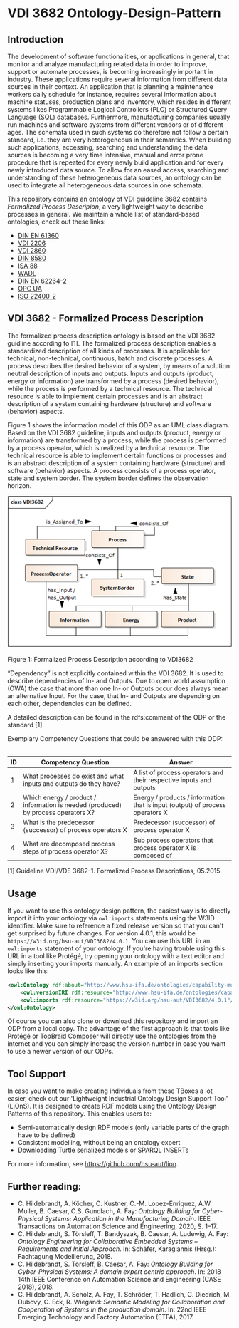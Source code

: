 # VDI 3682 Ontology-Design-Pattern

## Introduction

The development of software functionalities, or applications in general, that monitor and analyze manufacturing related data in order to improve, support or automate processes, is becoming increasingly important in industry. These applications require several information from different data sources in their context. An application that is planning a maintenance workers daily schedule for instance, requires several information about machine statuses, production plans and inventory, which resides in different systems likes Programmable Logical Controllers (PLC) or Structured Query Language (SQL) databases. Furthermore, manufacturing companies usually run machines and software systems from different vendors or of different ages. The schemata used in such systems do therefore not follow a certain standard, i.e. they are very heterogeneous in their semantics. When building such applications, accessing, searching and understanding the data sources is becoming a very time intensive, manual and error prone procedure that is repeated for every newly build application and for every newly introduced data source. To allow for an eased access, searching and understanding of these heterogeneous data sources, an ontology can be used to integrate all heterogeneous data sources in one schemata. 

This repository contains an ontology of VDI guideline 3682 contains _Formalized Process Descripion_, a very lightweight way to describe processes in general. We maintain a whole list of standard-based ontologies, check out these links:
 - [DIN EN 61360](https://github.com/hsu-aut/IndustrialStandard-ODP-DINEN61360)
 - [VDI 2206](https://github.com/hsu-aut/IndustrialStandard-ODP-VDI2206)
 - [VDI 2860](https://github.com/hsu-aut/IndustrialStandard-ODP-VDI2860)
 - [DIN 8580](https://github.com/hsu-aut/IndustrialStandard-ODP-DIN8580)
 - [ISA 88](https://github.com/hsu-aut/IndustrialStandard-ODP-ISA88)
 - [WADL](https://github.com/hsu-aut/IndustrialStandard-ODP-WADL)
 - [DIN EN 62264-2](https://github.com/hsu-aut/IndustrialStandard-ODP-DINEN62264-2)
 - [OPC UA](https://github.com/hsu-aut/IndustrialStandard-ODP-OPC-UA)
 - [ISO 22400-2](https://github.com/hsu-aut/IndustrialStandard-ODP-ISO22400-2)


## VDI 3682 - Formalized Process Description

The formalized process description ontology is based on the VDI 3682 guidline according to [1]. The formalized process description enables a standardized description of all kinds of processes. It is applicable for technical, non-technical, continuous, batch and discrete processes. A process describes the desired behavior of a system, by means of a solution neutral description of inputs and outputs. Inputs and outputs (product, energy or information) are transformed by a process (desired behavior), while the process is performed by a technical resource. The technical resource is able to implement certain processes and is an abstract description of a system containing hardware (structure) and software (behavior) aspects.

Figure 1 shows the information model of this ODP as an UML class diagram. Based on the VDI 3682 guideline, inputs and outputs (product, energy or information) are transformed by a process, while the process is performed by a process operator, which is realized by a technical resource. The technical resource is able to implement certain functions or processes and is an abstract description of a system containing hardware (structure) and software (behavior) aspects. A process consists of a process operator, state and system border. The system border defines the observation horizon.

![](./pictures/VDI3682_LWO.png?raw=true "VDI3682 LWO")<br></br>
Figure 1: Formalized Process Description according to VDI3682

“Dependency” is not explicitly contained within the VDI 3682. It is used to describe dependencies of In- and Outputs. Due to open world assumption (OWA) the case that more than one In- or Outputs occur does always mean an alternative Input. For the case, that In- and Outputs are depending on each other, dependencies can be defined.

A detailed description can be found in the rdfs:comment of the ODP or the standard [1].

Exemplary Competency Questions that could be answered with this ODP:<br></br>

<table>
	<thead>
		<tr>
			<th>ID</th>
			<th>Competency Question</th>
			<th>Answer</th>
		</tr>
	</thead>
	<tbody>
		<tr>
			<td>1</td>
			<td>What processes do exist and what inputs and outputs do they have?</td>
			<td>A list of process operators and their respective inputs and outputs</td>
		</tr>
		<tr>
			<td>2</td>
			<td>Which energy / product / information is needed (produced) by process operators X?</td>
			<td>Energy / products / information that is input (output) of process operators X</td>
		</tr>
		<tr>
			<td>3</td>
			<td>What is the predecessor (successor) of process operators X</td>
			<td>Predecessor (successor) of process operator X</td>
		</tr>
		<tr>
			<td>4</td>
			<td>What are decomposed process steps of process operator X?</td>
			<td>Sub process operators that process operator X is composed of</td>
		</tr>
	</tbody>
</table>

[1] Guideline VDI/VDE 3682-1. Formalized Process Descriptions, 05.2015.


## Usage
If you want to use this ontology design pattern, the easiest way is to directly import it into your ontology via `owl:imports` statements using the W3ID identifier. Make sure to reference a fixed release version so that you can't get surprised by future changes. For version 4.0.1, this would be `https://w3id.org/hsu-aut/VDI3682/4.0.1`. You can use this URL in an `owl:imports` statement of your ontology. If you're having trouble using this URL in a tool like Protégé, try opening your ontology with a text editor and simply inserting your imports manually.
An example of an imports section looks like this:

```xml
<owl:Ontology rdf:about="http://www.hsu-ifa.de/ontologies/capability-model#">
    <owl:versionIRI rdf:resource="http://www.hsu-ifa.de/ontologies/capability-model/1.0.0#"/>
    <owl:imports rdf:resource="https://w3id.org/hsu-aut/VDI3682/4.0.1"/>
</owl:Ontology>
```
Of course you can also clone or download this repository and import an ODP from a local copy. The advantage of the first approach is that tools like Protégé or TopBraid Composer will directly use the ontologies from the internet and you can simply increase the version number in case you want to use a newer version of our ODPs.

## Tool Support
In case you want to make creating individuals from these TBoxes a lot easier, check out our 'Lightweight Industrial Ontology Design Support Tool' (LiOnS). It is designed to create RDF models using the Ontology Design Patterns of this repository. This enables users to:
- Semi-automatically design RDF models (only variable parts of the graph have to be defined)
- Consistent modelling, without being an ontology expert
- Downloading Turtle serialized models or SPARQL INSERTs

For more information, see https://github.com/hsu-aut/lion.

## Further reading:
- C. Hildebrandt, A. Köcher, C. Kustner, C.-M. Lopez-Enriquez, A.W. Muller, B. Caesar, C.S. Gundlach, A. Fay: _Ontology Building for Cyber-Physical Systems: Application in the Manufacturing Domain_. IEEE Transactions on Automation Science and Engineering, 2020, S. 1–17.
- C. Hildebrandt, S. Törsleff, T. Bandyszak, B. Caesar, A. Ludewig, A. Fay: _Ontology Engineering for Collaborative Embedded Systems – Requirements and Initial Approach_. In: Schäfer, Karagiannis (Hrsg.): Fachtagung Modellierung, 2018.
- C. Hildebrandt, S. Törsleff, B. Caesar, A. Fay: _Ontology Building for Cyber-Physical Systems: A domain expert centric approach_. In: 2018 14th IEEE Conference on Automation Science and Engineering (CASE 2018), 2018.
- C. Hildebrandt, A. Scholz, A. Fay, T. Schröder, T. Hadlich, C. Diedrich, M. Dubovy, C. Eck, R. Wiegand: _Semantic Modeling for Collaboration and Cooperation of Systems in the production domain_. In: 22nd IEEE Emerging Technology and Factory Automation (ETFA), 2017.
